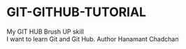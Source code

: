 # GIT-GITHUB-TUTORIAL
My GIT HUB Brush UP skill<br> I want to learn Git and Git Hub.
Author Hanamant Chadchan
